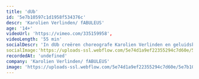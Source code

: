 ```yaml
---
title: 'dUb'
id: '5e7b10597c1d1958f534376c'
descr: 'Karolien Verlinden/ fABULEUS'
age: '14+'
videoUrl: 'https://vimeo.com/335159958',
videoLength: '55 min'
socialDescr: 'In dUb creëren choreografe Karolien Verlinden en geluidskunstenaar Wannes Deneer van Tuning People een bevreemdende wereld waarin niet alleen elke beweging maar ook elk geluid gecomponeerd is. Samen met een indrukwekkende cast van veertien dansers onderzoeken ze hoe geluiden onze verbeelding prikkelen en verwachtingen scheppen. Wat gebeurt er als je doodgewone geluiden begint te dubben? Ziet een draai er sneller uit als je tegelijk een zoefff hoort? Kan je stilte hoorbaar maken? Het resultaat is een intense choreografie die je anders naar de wereld doet luisteren.'
socialImage:'https://uploads-ssl.webflow.com/5e74d1a9ef22355294c7d60e/5e7b101710466d80b170a345_fabuleus_dub.jpg'
recordedAt: 'undefined'
company: 'Karolien Verlinden/ fABULEUS'
image: 'https://uploads-ssl.webflow.com/5e74d1a9ef22355294c7d60e/5e7b101710466d80b170a345_fabuleus_dub.jpg'
---
```

